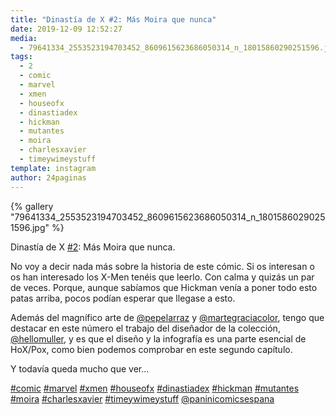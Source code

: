 ```yaml
---
title: "Dinastía de X #2: Más Moira que nunca"
date: 2019-12-09 12:52:27
media: 
  - 79641334_2553523194703452_8609615623686050314_n_18015860290251596.jpg
tags: 
  - 2
  - comic
  - marvel
  - xmen
  - houseofx
  - dinastiadex
  - hickman
  - mutantes
  - moira
  - charlesxavier
  - timeywimeystuff
template: instagram
author: 24paginas
---
```


{% gallery "79641334_2553523194703452_8609615623686050314_n_18015860290251596.jpg" %}

Dinastía de X [#2](/tags/2): Más Moira que nunca.

No voy a decir nada más sobre la historia de este cómic. Si os interesan o os han interesado los X-Men tenéis que leerlo. Con calma y quizás un par de veces. Porque, aunque sabíamos que Hickman venía a poner todo esto patas arriba, pocos podían esperar que llegase a esto.

Además del magnífico arte de [@pepelarraz](https://instagram.com/pepelarraz) y [@martegraciacolor](https://instagram.com/martegraciacolor), tengo que destacar en este número el trabajo del diseñador de la colección, [@hellomuller](https://instagram.com/hellomuller), y es que el diseño y la infografía es una parte esencial de HoX/Pox, como bien podemos comprobar en este segundo capítulo.

Y todavía queda mucho que ver...

[#comic](/tags/comic) [#marvel](/tags/marvel) [#xmen](/tags/xmen) [#houseofx](/tags/houseofx) [#dinastiadex](/tags/dinastiadex) [#hickman](/tags/hickman) [#mutantes](/tags/mutantes) [#moira](/tags/moira) [#charlesxavier](/tags/charlesxavier) [#timeywimeystuff](/tags/timeywimeystuff) [@paninicomicsespana](https://instagram.com/paninicomicsespana)
